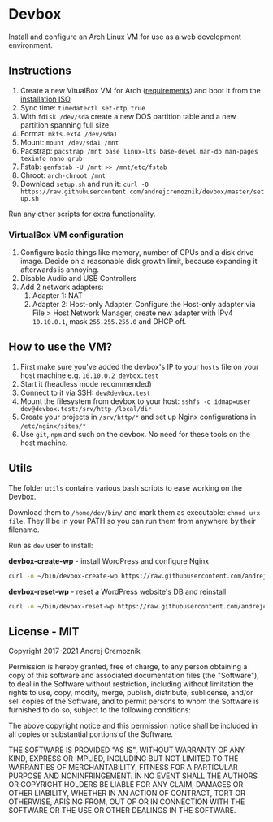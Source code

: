 # Devbox

Install and configure an Arch Linux VM for use as a web development environment.


## Instructions

1. Create a new VitualBox VM for Arch ([requirements](#virtualbox-vm-configuration)) and boot it from the [installation ISO](https://archlinux.org/download/)
2. Sync time: `timedatectl set-ntp true`
3. With `fdisk /dev/sda` create a new DOS partition table and a new partition spanning full size
4. Format: `mkfs.ext4 /dev/sda1`
5. Mount: `mount /dev/sda1 /mnt`
6. Pacstrap: `pacstrap /mnt base linux-lts base-devel man-db man-pages texinfo nano grub`
7. Fstab: `genfstab -U /mnt >> /mnt/etc/fstab`
8. Chroot: `arch-chroot /mnt`
9. Download `setup.sh` and run it: `curl -O https://raw.githubusercontent.com/andrejcremoznik/devbox/master/setup.sh`

Run any other scripts for extra functionality.


### VirtualBox VM configuration

1. Configure basic things like memory, number of CPUs and a disk drive image. Decide on a reasonable disk growth limit, because expanding it afterwards is annoying.
2. Disable Audio and USB Controllers
3. Add 2 network adapters:
   1. Adapter 1: NAT
   2. Adapter 2: Host-only Adapter. Configure the Host-only adapter via File > Host Network Manager, create new adapter with IPv4 `10.10.0.1`, mask `255.255.255.0` and DHCP off.


## How to use the VM?

1. First make sure you've added the devbox's IP to your `hosts` file on your host machine e.g. `10.10.0.2 devbox.test`
2. Start it (headless mode recommended)
3. Connect to it via SSH: `dev@devbox.test`
4. Mount the filesystem from devbox to your host: `sshfs -o idmap=user dev@devbox.test:/srv/http /local/dir`
5. Create your projects in `/srv/http/*` and set up Nginx configurations in `/etc/nginx/sites/*`
6. Use `git`, `npm` and such on the devbox. No need for these tools on the host machine.


## Utils

The folder `utils` contains various bash scripts to ease working on the Devbox.

Download them to `/home/dev/bin/` and mark them as executable: `chmod u+x file`. They'll be in your PATH so you can run them from anywhere by their filename.

Run as `dev` user to install:

**devbox-create-wp** - install WordPress and configure Nginx

```sh
curl -o ~/bin/devbox-create-wp https://raw.githubusercontent.com/andrejcremoznik/devbox/master/utils/devbox-create-wp && chmod u+x ~/bin/devbox-create-wp
```

**devbox-reset-wp** - reset a WordPress website's DB and reinstall

```sh
curl -o ~/bin/devbox-reset-wp https://raw.githubusercontent.com/andrejcremoznik/devbox/master/utils/devbox-reset-wp && chmod u+x ~/bin/devbox-reset-wp
```


## License - MIT

Copyright 2017-2021 Andrej Cremoznik

Permission is hereby granted, free of charge, to any person obtaining a copy of this software and associated documentation files (the "Software"), to deal in the Software without restriction, including without limitation the rights to use, copy, modify, merge, publish, distribute, sublicense, and/or sell copies of the Software, and to permit persons to whom the Software is furnished to do so, subject to the following conditions:

The above copyright notice and this permission notice shall be included in all copies or substantial portions of the Software.

THE SOFTWARE IS PROVIDED "AS IS", WITHOUT WARRANTY OF ANY KIND, EXPRESS OR IMPLIED, INCLUDING BUT NOT LIMITED TO THE WARRANTIES OF MERCHANTABILITY, FITNESS FOR A PARTICULAR PURPOSE AND NONINFRINGEMENT. IN NO EVENT SHALL THE AUTHORS OR COPYRIGHT HOLDERS BE LIABLE FOR ANY CLAIM, DAMAGES OR OTHER LIABILITY, WHETHER IN AN ACTION OF CONTRACT, TORT OR OTHERWISE, ARISING FROM, OUT OF OR IN CONNECTION WITH THE SOFTWARE OR THE USE OR OTHER DEALINGS IN THE SOFTWARE.
